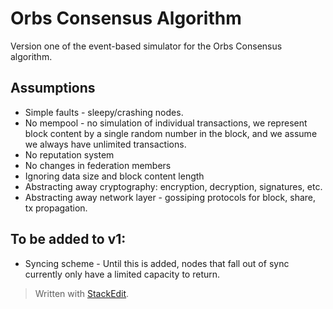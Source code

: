 # Orbs Consensus Algorithm
Version one of the event-based simulator for the Orbs Consensus algorithm.

## Assumptions
 * Simple faults - sleepy/crashing nodes.
 * No mempool - no simulation of individual transactions, we represent block content by a single random number in the block, and we assume we always have unlimited transactions.
* No reputation system
* No changes in federation members
* Ignoring data size and block content length
* Abstracting away cryptography: encryption, decryption, signatures, etc.
* Abstracting away network layer - gossiping protocols for block, share, tx propagation.

## To be added to v1:
* Syncing scheme - Until this is added, nodes that fall out of sync currently only have a limited capacity to return.

> Written with [StackEdit](https://stackedit.io/).
